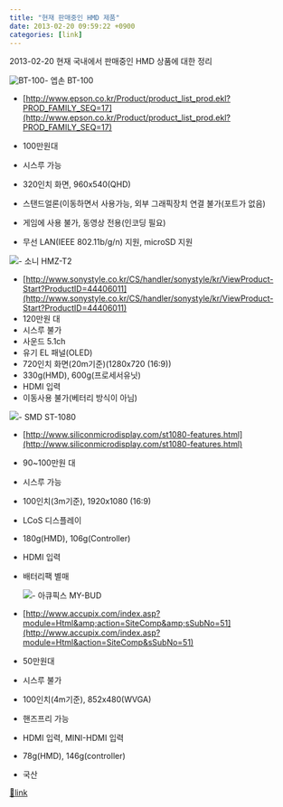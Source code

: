 ```yaml
---
title: "현재 판매중인 HMD 제품"
date: 2013-02-20 09:59:22 +0900
categories: [link]
---
```


2013-02-20 현재 국내에서 판매중인 HMD 상품에 대한 정리

![BT-100](http://www.epson.co.kr/UPFiles/ProductInfo/thum/BT-100_L.png)- 엡손 BT-100
- [http://www.epson.co.kr/Product/product_list_prod.ekl?PROD_FAMILY_SEQ=17](http://www.epson.co.kr/Product/product_list_prod.ekl?PROD_FAMILY_SEQ=17)
- 100만원대
- 시스루 가능
- 320인치 화면, 960x540(QHD)
- 스탠드얼론(이동하면서 사용가능, 외부 그래픽장치 연결 불가(포트가 없음)
- 게임에 사용 불가, 동영상 전용(인코딩 필요)

- 무선 LAN(IEEE 802.11b/g/n) 지원, microSD 지원


  
  
![](http://image.sonystyle.co.kr/sonystyleRenewal/DATA/goods/contents/44406011/detailcut_1.jpg)- 소니 HMZ-T2
- [http://www.sonystyle.co.kr/CS/handler/sonystyle/kr/ViewProduct-Start?ProductID=44406011](http://www.sonystyle.co.kr/CS/handler/sonystyle/kr/ViewProduct-Start?ProductID=44406011)
- 120만원 대 
- 시스루 불가
- 사운드 5.1ch
- 유기 EL 패널(OLED)
- 720인치 화면(20m기준)(1280x720 (16:9))
- 330g(HMD), 600g(프로세서유닛)
- HDMI 입력
- 이동사용 불가(베터리 방식이 아님)


  
![](http://3dvision-blog.com/wp-content/uploads/2012/03/silicon-micro-display-st1080-3d-hmd.jpg)- SMD ST-1080
- [http://www.siliconmicrodisplay.com/st1080-features.html](http://www.siliconmicrodisplay.com/st1080-features.html)
- 90~100만원 대
- 시스루 가능
- 100인치(3m기준), 1920x1080 (16:9)
- LCoS 디스플레이
- 180g(HMD), 106g(Controller)
- HDMI 입력
- 배터리팩 별매


  &#xD;
![](http://www.accupix.com/img/sub02/img44.jpg)- 아큐픽스 MY-BUD
- [http://www.accupix.com/index.asp?module=Html&amp;action=SiteComp&amp;sSubNo=51](http://www.accupix.com/index.asp?module=Html&action=SiteComp&sSubNo=51)
- 50만원대
- 시스루 불가
- 100인치(4m기준), 852x480(WVGA)
- 핸즈프리 가능
- HDMI 입력, MINI-HDMI 입력
- 78g(HMD), 146g(controller)
- 국산





[🔗link](http://www.mins01.com/mh/tech/read/818)